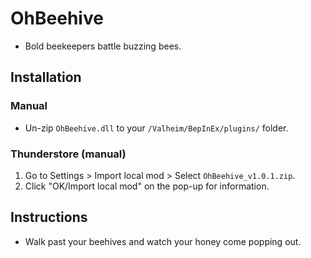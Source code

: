 # OhBeehive

* Bold beekeepers battle buzzing bees.

## Installation

### Manual

  * Un-zip `OhBeehive.dll` to your `/Valheim/BepInEx/plugins/` folder.

### Thunderstore (manual)

  1. Go to Settings > Import local mod > Select `OhBeehive_v1.0.1.zip`.
  2. Click "OK/Import local mod" on the pop-up for information.

## Instructions

  * Walk past your beehives and watch your honey come popping out.